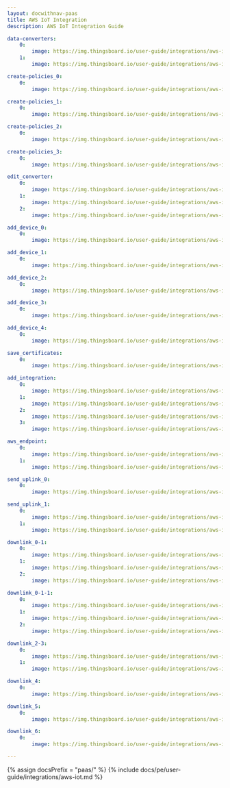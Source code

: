 ```yaml
---
layout: docwithnav-paas
title: AWS IoT Integration
description: AWS IoT Integration Guide

data-converters:
    0:
        image: https://img.thingsboard.io/user-guide/integrations/aws-iot/add_uplink.png
    1:
        image: https://img.thingsboard.io/user-guide/integrations/aws-iot/create_uplink.png

create-policies_0:
    0:
        image: https://img.thingsboard.io/user-guide/integrations/aws-iot/create_policies_0.png

create-policies_1:
    0:
        image: https://img.thingsboard.io/user-guide/integrations/aws-iot/create_policies_1.png

create-policies_2:
    0:
        image: https://img.thingsboard.io/user-guide/integrations/aws-iot/create_policies_2.png

create-policies_3:
    0:
        image: https://img.thingsboard.io/user-guide/integrations/aws-iot/create_policies_3.png

edit_converter:
    0:
        image: https://img.thingsboard.io/user-guide/integrations/aws-iot/edit_converter_0.png
    1:
        image: https://img.thingsboard.io/user-guide/integrations/aws-iot/edit_converter_1.png
    2:
        image: https://img.thingsboard.io/user-guide/integrations/aws-iot/edit_converter_2.png

add_device_0:
    0:
        image: https://img.thingsboard.io/user-guide/integrations/aws-iot/add_device_0.png

add_device_1:
    0:
        image: https://img.thingsboard.io/user-guide/integrations/aws-iot/add_device_1.png

add_device_2:
    0:
        image: https://img.thingsboard.io/user-guide/integrations/aws-iot/add_device_2.png

add_device_3:
    0:
        image: https://img.thingsboard.io/user-guide/integrations/aws-iot/add_device_3.png

add_device_4:
    0:
        image: https://img.thingsboard.io/user-guide/integrations/aws-iot/add_device_4.png

save_certificates:
    0:
        image: https://img.thingsboard.io/user-guide/integrations/aws-iot/save_certificates.png

add_integration:
    0:
        image: https://img.thingsboard.io/user-guide/integrations/aws-iot/add_integration_0.png
    1:
        image: https://img.thingsboard.io/user-guide/integrations/aws-iot/add_integration_1.png
    2:
        image: https://img.thingsboard.io/user-guide/integrations/aws-iot/add_integration_2.png
    3:
        image: https://img.thingsboard.io/user-guide/integrations/aws-iot/add_integration_3.png

aws_endpoint:
    0:
        image: https://img.thingsboard.io/user-guide/integrations/aws-iot/aws_endpoint_0.png
    1:
        image: https://img.thingsboard.io/user-guide/integrations/aws-iot/aws_endpoint_1.png

send_uplink_0:
    0:
        image: https://img.thingsboard.io/user-guide/integrations/aws-iot/send_uplink_0.png

send_uplink_1:
    0:
        image: https://img.thingsboard.io/user-guide/integrations/aws-iot/send_uplink_1.png
    1:
        image: https://img.thingsboard.io/user-guide/integrations/aws-iot/send_uplink_2.png

downlink_0-1:
    0:
        image: https://img.thingsboard.io/user-guide/integrations/aws-iot/create-downlink-converter-tbel-1-pe.png
    1:
        image: https://img.thingsboard.io/user-guide/integrations/aws-iot/downlink_1.png
    2:
        image: https://img.thingsboard.io/user-guide/integrations/aws-iot/downlink_1(2).png

downlink_0-1-1:
    0:
        image: https://img.thingsboard.io/user-guide/integrations/aws-iot/create-downlink-converter-java-1-pe.png
    1:
        image: https://img.thingsboard.io/user-guide/integrations/aws-iot/downlink_1.png
    2:
        image: https://img.thingsboard.io/user-guide/integrations/aws-iot/downlink_1(2).png

downlink_2-3:
    0:
        image: https://img.thingsboard.io/user-guide/integrations/aws-iot/downlink_2.png
    1:
        image: https://img.thingsboard.io/user-guide/integrations/aws-iot/downlink_3.png

downlink_4:
    0:
        image: https://img.thingsboard.io/user-guide/integrations/aws-iot/downlink_4.png

downlink_5:
    0:
        image: https://img.thingsboard.io/user-guide/integrations/aws-iot/downlink_5.png

downlink_6:
    0:
        image: https://img.thingsboard.io/user-guide/integrations/aws-iot/downlink_6.png

---
```


{% assign docsPrefix = "paas/" %}
{% include docs/pe/user-guide/integrations/aws-iot.md %}
